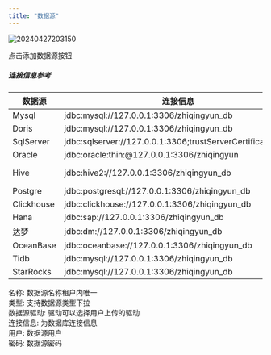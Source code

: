 ```yaml
---
title: "数据源"
---
```


![20240427203150](https://img.isxcode.com/picgo/20240427203150.png)

点击添加数据源按钮

##### 连接信息参考

| 数据源        | 连接信息                                                        | 额外配置                                         |
|------------|-------------------------------------------------------------|----------------------------------------------|
| Mysql      | jdbc:mysql://127.0.0.1:3306/zhiqingyun_db                   |                                              |
| Doris      | jdbc:mysql://127.0.0.1:3306/zhiqingyun_db                   |                                              |
| SqlServer  | jdbc:sqlserver://127.0.0.1:3306;trustServerCertificate=true |                                              |
| Oracle     | jdbc:oracle:thin:@127.0.0.1:3306/zhiqingyun                 |                                              |
| Hive       | jdbc:hive2://127.0.0.1:3306/zhiqingyun_db                   | hive.metastore.uris: thrift://127.0.0.1:9083 |
| Postgre    | jdbc:postgresql://127.0.0.1:3306/zhiqingyun_db              |                                              |
| Clickhouse | jdbc:clickhouse://127.0.0.1:3306/zhiqingyun_db              |                                              |
| Hana       | jdbc:sap://127.0.0.1:3306/zhiqingyun_db                     |                                              |
| 达梦         | jdbc:dm://127.0.0.1:3306/zhiqingyun_db                      |                                              |
| OceanBase  | jdbc:oceanbase://127.0.0.1:3306/zhiqingyun_db               |                                              |
| Tidb       | jdbc:mysql://127.0.0.1:3306/zhiqingyun_db                   |                                              |
| StarRocks  | jdbc:mysql://127.0.0.1:3306/zhiqingyun_db                   |                                              |

名称: 数据源名称租户内唯一 <br/>
类型: 支持数据源类型下拉 <br/>
数据源驱动: 驱动可以选择用户上传的驱动 <br/>
连接信息: 为数据库连接信息 <br/>
用户: 数据源用户 <br/>
密码: 数据源密码